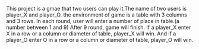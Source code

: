 This project is a gmae that two users can play it.The name of two users is player_X and player_O.
the environment of game is a table with 3 columns and 3 rows. 
In each round, user will enter a number of place in table.(a number between 1 and 9)
After 9 round, game will finish.
If a player_X enter X in a row or a column or diameter of table, player_X will win.
And if a player_O enter O in a row or a column or diameter of table, player_O will win.

 